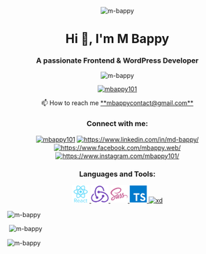 


<p align="center"> <img src="https://i.giphy.com/f3iwJFOVOwuy7K6FFw.webp" alt="m-bappy" /> </p>
<h1 align="center">Hi 👋, I'm M Bappy</h1>
<h3 align="center">A passionate Frontend & WordPress Developer</h3>
<!-- <img src="https://media1.giphy.com/media/v1.Y2lkPTc5MGI3NjExZjkyN2cwaHBxNHMyc24yYmNob2hxNm51ZXBmYXJ1a2hyZDRhNzdqcyZlcD12MV9pbnRlcm5hbF9naWZfYnlfaWQmY3Q9Zw/L1R1tvI9svkIWwpVYr/giphy.gif" alt=""> -->


<p align="center"> <img src="https://komarev.com/ghpvc/?username=m-bappy&label=Profile%20views&color=0e75b6&style=flat" alt="m-bappy" /> </p>

<p align="center"> <a href="https://twitter.com/mbappy101" target="blank"><img src="https://img.shields.io/twitter/follow/mbappy101?logo=twitter&style=for-the-badge" alt="mbappy101" /></a> </p>


<p align="center">📫 How to reach me  <a href="mailto:mbappycontact@gmail.com" target="blank">**mbappycontact@gmail.com**</a> </p>


<h3 align="center">Connect with me:</h3>
<p align="center">
<a href="https://twitter.com/mbappy101" target="blank"><img align="center" src="https://raw.githubusercontent.com/rahuldkjain/github-profile-readme-generator/master/src/images/icons/Social/twitter.svg" alt="mbappy101" height="30" width="40" /></a>
<a href="https://linkedin.com/in/https://www.linkedin.com/in/md-bappy/" target="blank"><img align="center" src="https://raw.githubusercontent.com/rahuldkjain/github-profile-readme-generator/master/src/images/icons/Social/linked-in-alt.svg" alt="https://www.linkedin.com/in/md-bappy/" height="30" width="40" /></a>
<a href="https://fb.com/https://www.facebook.com/mbappy.web/" target="blank"><img align="center" src="https://raw.githubusercontent.com/rahuldkjain/github-profile-readme-generator/master/src/images/icons/Social/facebook.svg" alt="https://www.facebook.com/mbappy.web/" height="30" width="40" /></a>
<a href="https://instagram.com/https://www.instagram.com/mbappy101/" target="blank"><img align="center" src="https://raw.githubusercontent.com/rahuldkjain/github-profile-readme-generator/master/src/images/icons/Social/instagram.svg" alt="https://www.instagram.com/mbappy101/" height="30" width="40" /></a>
</p>

<h3 align="center">Languages and Tools:</h3>
<p align="center"> 
 <a href="https://reactjs.org/" target="_blank" rel="noreferrer"> <img src="https://raw.githubusercontent.com/devicons/devicon/master/icons/react/react-original-wordmark.svg" alt="react" width="40" height="40"/> </a> 
  <a href="https://redux.js.org" target="_blank" rel="noreferrer"> <img src="https://raw.githubusercontent.com/devicons/devicon/master/icons/redux/redux-original.svg" alt="redux" width="40" height="40"/> </a> 
  <a href="https://sass-lang.com" target="_blank" rel="noreferrer"> <img src="https://raw.githubusercontent.com/devicons/devicon/master/icons/sass/sass-original.svg" alt="sass" width="40" height="40"/> </a> 
  <a href="https://www.typescriptlang.org/" target="_blank" rel="noreferrer"> <img src="https://raw.githubusercontent.com/devicons/devicon/master/icons/typescript/typescript-original.svg" alt="typescript" width="40" height="40"/> </a> 
  <a href="https://www.adobe.com/products/xd.html" target="_blank" rel="noreferrer"> <img src="https://cdn.worldvectorlogo.com/logos/adobe-xd.svg" alt="xd" width="40" height="40"/> </a> </p>

<p><img align="center" src="https://github-readme-stats.vercel.app/api/top-langs?username=m-bappy&show_icons=true&locale=en&layout=compact" alt="m-bappy" /></p>

<p>&nbsp;<img align="center" src="https://github-readme-stats.vercel.app/api?username=m-bappy&show_icons=true&locale=en" alt="m-bappy" /></p>

<p><img align="center" src="https://github-readme-streak-stats.herokuapp.com/?user=m-bappy&" alt="m-bappy" /></p>
